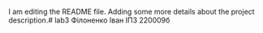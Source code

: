 I am editing the README file. Adding some more details about the project description.# lab3
Філоненко Іван ІПЗ 220009б
